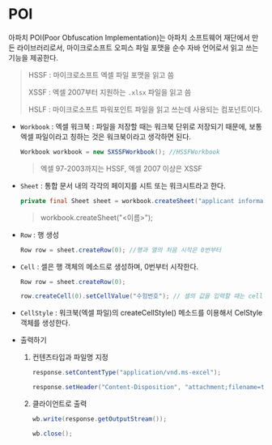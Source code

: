 # POI



아파치 POI(Poor Obfuscation Implementation)는 아파치 소프트웨어 재단에서 만든 라이브러리로서, 마이크로소프트 오피스 파일 포맷을 순수 자바 언어로서 읽고 쓰는 기능을 제공한다. 

> HSSF : 마이크로소프트 엑셀 파일 포맷을 읽고 씀
>
> XSSF : 엑셀 2007부터 지원하는 `.xlsx` 파일을 읽고 씀
>
> HSLF : 마이크로소프트 파워포인트 파일을 읽고 쓰는데 사용되는 컴포넌트이다.



+ `Workbook` : 엑셀 워크북 : 파일을 저장할 때는 워크북 단위로 저장되기 때문에, 보통 엑셀 파일이라고 칭하는 것은 워크북이라고 생각하면 된다. 

  ```java
  Workbook workbook = new SXSSFWorkbook(); //HSSFWorkbook
  ```

  > 엑셀 97-2003까지는 HSSF, 엑셀 2007 이상은 XSSF

+ `Sheet` : 통합 문서 내의 각각의 페이지를 시트 또는 워크시트라고 한다.

  ```java
  private final Sheet sheet = workbook.createSheet("applicant information");
  ```

  > workbook.createSheet("<이름>");

+ `Row` : 행 생성

  ```java
  Row row = sheet.createRow(0); //행과 열의 처음 시작은 0번부터
  ```

+ `Cell` :  셀은 행 객체의 메소드로 생성하며, 0번부터 시작한다.

  ```java
  Row row = sheet.createRow(0);
  
  row.createCell(0).setCellValue("수험번호"); // 셀의 값을 입력할 때는 cell.setCellValue() 메소드를 사용한다.
  ```

+ `CellStyle` : 워크북(엑셀 파일)의 createCellStyle() 메소드를 이용해서 CelStyle 객체를 생성한다.

+ 출력하기

  1. 컨텐츠타입과 파일명 지정

     ```java
     response.setContentType("application/vnd.ms-excel");
     
     response.setHeader("Content-Disposition", "attachment;filename=test.xls");
     ```

  2. 클라이언트로 출력

     ```java
     wb.write(response.getOutputStream());
     
     wb.close();
     ```

     